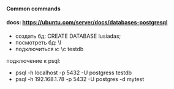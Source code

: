 #### Common commands
#### docs: https://ubuntu.com/server/docs/databases-postgresql

- создать бд: CREATE DATABASE lusiadas;
- посмотреть бд: \l
- подключиться к: \c testdb


подключение к psql:
- psql -h localhost -p 5432 -U postgress testdb
- psql -h 192.168.1.78 -p 5432 -U postgres -d mytest 
